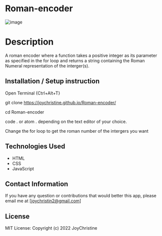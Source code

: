 # Roman-encoder
![image](https://user-images.githubusercontent.com/57414671/157190596-3eb370c9-8a11-4905-8e60-39ad5e57bbf4.png)

# Description 
A roman encoder where a function takes a positive integer as its parameter as specified in the for loop and returns a string containing the Roman Numeral representation of the interger(s).

 ## Installation / Setup instruction
Open Terminal {Ctrl+Alt+T}

git clone https://joychristine.github.io/Roman-encoder/

cd Roman-encoder

code . or atom . depending on the text editor of your choice.

Change the for loop to get the roman number of the intergers you want

 ## Technologies Used
* HTML
* CSS
* JavaScript

 ## Contact Information
If you have any question or contributions that would better this app, please email me at [joychristin2@gmail.com]

 ## License
MIT License:
Copyright (c) 2022 JoyChristine
